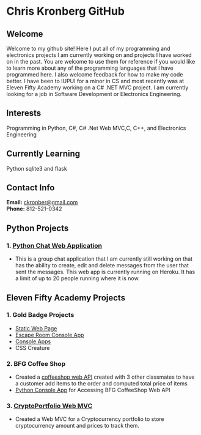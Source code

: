 # Chris Kronberg GitHub

## Welcome
Welcome to my github site! Here I put all of my programming and electronics projects I am currently working on and projects I have worked on in the past. You are welcome to use them for reference if you would like to learn more about any of the programming languages that I have programmed here. I also welcome feedback for how to make my code better. I have been to IUPUI for a minor in CS and most recently was at Eleven Fifty Academy working on a C# .NET MVC project. I am currently looking for a job in Software Development or Electronics Engineering.

## Interests
Programming in  Python, C#, C#  .Net Web MVC,C, C++, and Electronics Engineering


## Currently Learning
Python sqlite3 and flask

## Contact Info
**Email:** ckronber@gmail.com  
**Phone:** 812-521-0342 

## Python Projects
### 1. [Python Chat Web Application](https://ckronberg-web-app.herokuapp.com/)
- This is a group chat application that I am currently still working on that has the ability to create, edit and delete messages from the user that sent the messages. This web app is currently running on Heroku. It has a limit of up to 20 people running where it is now. 


## Eleven Fifty Academy Projects
### 1. Gold Badge Projects
- [Static Web Page](https://github.com/ckronber/StoreFront)
- [Escape Room Console App](https://github.com/ckronber/EscapeRoom_App)
- [Console Apps](https://github.com/ckronber/GoldBadge_ConsoleApps)
- CSS Creature
### 2. BFG Coffee Shop 
- Created a [coffeeshop web API](https://github.com/amckasson/BFGCoffeeShop) created with 3 other classmates to have a customer add items to the order and computed total price of items
- [Python Console App](https://github.com/ckronber/BFG_ConsoleApp) for Accessing BFG CoffeeShop Web API

### 3. [CryptoPortfolio Web MVC](https://github.com/ckronber/CryptoPortfolio)
- Created a Web MVC for a Cryptocurrency portfolio to store cryptocurrency amount and prices to track them.
<!---
ckronber/ckronber is a ✨ special ✨ repository because its `README.md` (this file) appears on your GitHub profile.
You can click the Preview link to take a look at your changes.
--->
